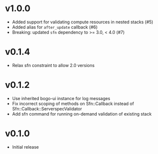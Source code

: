 # v1.0.0
* Added support for validating compute resources in nested stacks (#5)
* Added alias for `after_update` callback (#6)
* Breaking: updated `sfn` dependency to >= 3.0, < 4.0 (#7)

# v0.1.4
* Relax sfn constraint to allow 2.0 versions

# v0.1.2
* Use inherited bogo-ui instance for log messages
* Fix incorrect scoping of methods on Sfn::Callback instead of Sfn::Callback::ServerspecValidator
* Add sfn command for running on-demand validation of existing stack

# v0.1.0
* Initial release
